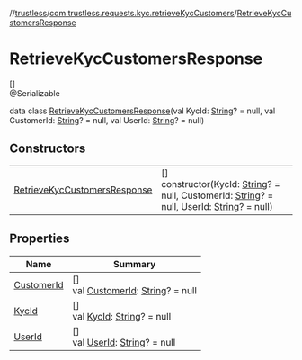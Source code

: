 //[trustless](../../../index.md)/[com.trustless.requests.kyc.retrieveKycCustomers](../index.md)/[RetrieveKycCustomersResponse](index.md)

# RetrieveKycCustomersResponse

[]\
@Serializable

data class [RetrieveKycCustomersResponse](index.md)(val KycId: [String](https://kotlinlang.org/api/latest/jvm/stdlib/kotlin/-string/index.html)? = null, val CustomerId: [String](https://kotlinlang.org/api/latest/jvm/stdlib/kotlin/-string/index.html)? = null, val UserId: [String](https://kotlinlang.org/api/latest/jvm/stdlib/kotlin/-string/index.html)? = null)

## Constructors

| | |
|---|---|
| [RetrieveKycCustomersResponse](-retrieve-kyc-customers-response.md) | []<br>constructor(KycId: [String](https://kotlinlang.org/api/latest/jvm/stdlib/kotlin/-string/index.html)? = null, CustomerId: [String](https://kotlinlang.org/api/latest/jvm/stdlib/kotlin/-string/index.html)? = null, UserId: [String](https://kotlinlang.org/api/latest/jvm/stdlib/kotlin/-string/index.html)? = null) |

## Properties

| Name | Summary |
|---|---|
| [CustomerId](-customer-id.md) | []<br>val [CustomerId](-customer-id.md): [String](https://kotlinlang.org/api/latest/jvm/stdlib/kotlin/-string/index.html)? = null |
| [KycId](-kyc-id.md) | []<br>val [KycId](-kyc-id.md): [String](https://kotlinlang.org/api/latest/jvm/stdlib/kotlin/-string/index.html)? = null |
| [UserId](-user-id.md) | []<br>val [UserId](-user-id.md): [String](https://kotlinlang.org/api/latest/jvm/stdlib/kotlin/-string/index.html)? = null |
